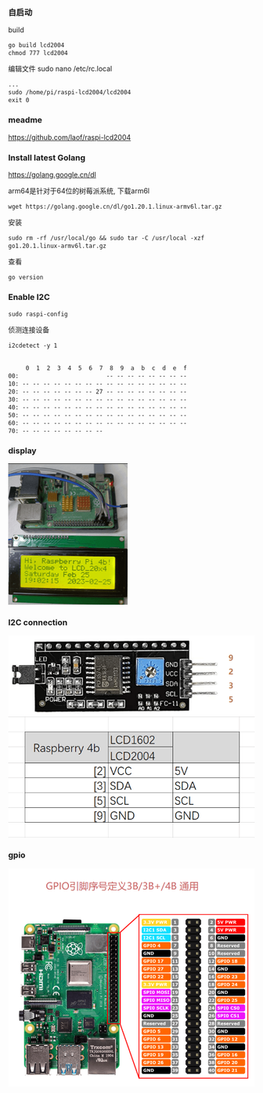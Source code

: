 ### 自启动

build


```
go build lcd2004
chmod 777 lcd2004
```

编辑文件 sudo nano /etc/rc.local

```
...
sudo /home/pi/raspi-lcd2004/lcd2004
exit 0
```

### meadme
https://github.com/laof/raspi-lcd2004

### Install latest Golang
https://golang.google.cn/dl

arm64是针对于64位的树莓派系统, 下载arm6l


```
wget https://golang.google.cn/dl/go1.20.1.linux-armv6l.tar.gz
```


安装
```
sudo rm -rf /usr/local/go && sudo tar -C /usr/local -xzf go1.20.1.linux-armv6l.tar.gz
```


查看
```
go version
```

### Enable I2C

```
sudo raspi-config
```

侦测连接设备

```
i2cdetect -y 1
```
```

     0  1  2  3  4  5  6  7  8  9  a  b  c  d  e  f
00:                         -- -- -- -- -- -- -- --       
10: -- -- -- -- -- -- -- -- -- -- -- -- -- -- -- --   
20: -- -- -- -- -- -- -- 27 -- -- -- -- -- -- -- --   
30: -- -- -- -- -- -- -- -- -- -- -- -- -- -- -- --   
40: -- -- -- -- -- -- -- -- -- -- -- -- -- -- -- --   
50: -- -- -- -- -- -- -- -- -- -- -- -- -- -- -- --   
60: -- -- -- -- -- -- -- -- -- -- -- -- -- -- -- --   
70: -- -- -- -- -- -- -- --
```

### display

![image](https://github.com/laof/laof.github.io/raw/main/img/pi/golang.png)


### I2C connection

![image](https://github.com/laof/laof.github.io/raw/main/img/pi/lcd.png)

### gpio

![image](https://github.com/laof/laof.github.io/raw/main/img/pi/gpio.png)

